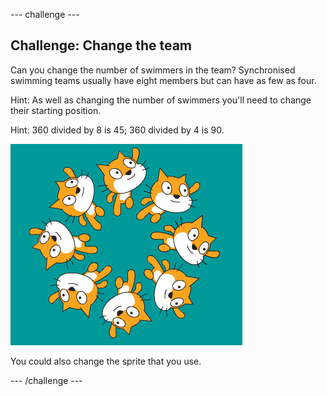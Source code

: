 --- challenge ---
## Challenge: Change the team

Can you change the number of swimmers in the team? Synchronised swimming teams usually have eight members but can have as few as four. 

Hint: As well as changing the number of swimmers you'll need to change their starting position. 

Hint: 360 divided by 8 is 45; 360 divided by 4 is 90.

![screenshot](images/swim-eight.png)

You could also change the sprite that you use. 




--- /challenge ---